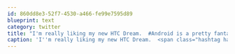 ```yaml
---
id: 860dd8e3-52f7-4530-a466-fe99e7595d89
blueprint: text
category: twitter
title: "I'm really liking my new HTC Dream.  #Android is a pretty fantastic O/S, can't wait to develop with it."
caption: 'I''m really liking my new HTC Dream.  <span class="hashtag hashtag_local">#<a href="http://tweettemp.darylchymko.ca/?tag=android">Android</a> is a pretty fantastic O/S, can''t wait to develop with it.'
---
```

